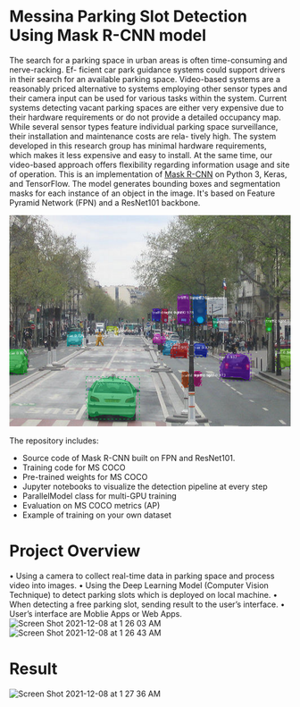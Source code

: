 # Messina Parking Slot Detection Using Mask R-CNN model

The search for a parking space in urban areas is often time-consuming and nerve-racking. Ef- ficient car park guidance systems could support drivers in their search for an available parking space. Video-based systems are a reasonably priced alternative to systems employing other sensor types and their camera input can be used for various tasks within the system.
Current systems detecting vacant parking spaces are either very expensive due to their hardware requirements or do not provide a detailed occupancy map. While several sensor types feature individual parking space surveillance, their installation and maintenance costs are rela- tively high. The system developed in this research group has minimal hardware requirements, which makes it less expensive and easy to install. At the same time, our video-based approach offers flexibility regarding information usage and site of operation.
This is an implementation of [Mask R-CNN](https://arxiv.org/abs/1703.06870) on Python 3, Keras, and TensorFlow. The model generates bounding boxes and segmentation masks for each instance of an object in the image. It's based on Feature Pyramid Network (FPN) and a ResNet101 backbone.

![Instance Segmentation Sample](assets/street.png)

The repository includes:
* Source code of Mask R-CNN built on FPN and ResNet101.
* Training code for MS COCO
* Pre-trained weights for MS COCO
* Jupyter notebooks to visualize the detection pipeline at every step
* ParallelModel class for multi-GPU training
* Evaluation on MS COCO metrics (AP)
* Example of training on your own dataset

# Project Overview
• Using a camera to collect real-time data in parking space and process video into images.
• Using the Deep Learning Model (Computer Vision Technique) to detect parking slots
which is deployed on local machine.
• When detecting a free parking slot, sending result to the user’s interface.
• User’s interface are Moblie Apps or Web Apps.
<img width="698" alt="Screen Shot 2021-12-08 at 1 26 03 AM" src="https://user-images.githubusercontent.com/53828158/145126589-efcfd72d-cf3e-42e9-9ae8-86153e5d8b06.png">
<img width="604" alt="Screen Shot 2021-12-08 at 1 26 43 AM" src="https://user-images.githubusercontent.com/53828158/145126633-a2b3c115-5fb5-42e1-a123-61c20ef6ded3.png">
# Result
<img width="474" alt="Screen Shot 2021-12-08 at 1 27 36 AM" src="https://user-images.githubusercontent.com/53828158/145126726-39320fc2-a65e-4844-b37f-f5e91d35ad35.png">
